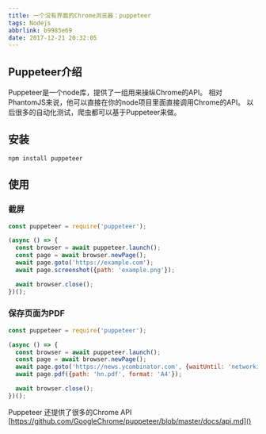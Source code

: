 ```yaml
---
title: 一个没有界面的Chrome浏览器：puppeteer
tags: Nodejs
abbrlink: b9985e69
date: 2017-12-21 20:32:05
---
```


## Puppeteer介绍

Puppeteer是一个node库，提供了一组用来操纵Chrome的API。
相对PhantomJS来说，他可以直接在你的node项目里面直接调用Chrome的API。
以后很多的自动化测试，爬虫都可以基于Puppeteer来做。

## 安装
```
npm install puppeteer
```

## 使用

### 截屏
```javascript
const puppeteer = require('puppeteer');

(async () => {
  const browser = await puppeteer.launch();
  const page = await browser.newPage();
  await page.goto('https://example.com');
  await page.screenshot({path: 'example.png'});

  await browser.close();
})();
```

### 保存页面为PDF
```javascript
const puppeteer = require('puppeteer');

(async () => {
  const browser = await puppeteer.launch();
  const page = await browser.newPage();
  await page.goto('https://news.ycombinator.com', {waitUntil: 'networkidle2'});
  await page.pdf({path: 'hn.pdf', format: 'A4'});

  await browser.close();
})();
```
Puppeteer 还提供了很多的Chrome API
[https://github.com/GoogleChrome/puppeteer/blob/master/docs/api.md]()